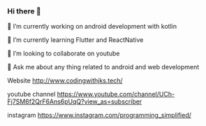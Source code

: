 ### Hi there 👋

🔭 I’m currently working on android development with kotlin

🌱 I’m currently learning Flutter and ReactNative

👯 I’m looking to collaborate on youtube

💬 Ask me about any thing related to android and web development

Website http://www.codingwithjks.tech/

youtube channel https://www.youtube.com/channel/UCh-Fj7SM6f2QrF6Ans6pUqQ?view_as=subscriber

instagram https://www.instagram.com/programming_simplified/
